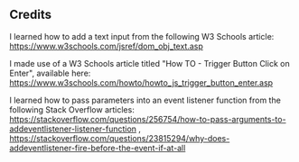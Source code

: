 ## Credits
I learned how to add a text input from the following W3 Schools article: https://www.w3schools.com/jsref/dom_obj_text.asp

I made use of a W3 Schools article titled "How TO - Trigger Button Click on Enter", available here: https://www.w3schools.com/howto/howto_js_trigger_button_enter.asp

I learned how to pass parameters into an event listener function from the following Stack Overflow articles: https://stackoverflow.com/questions/256754/how-to-pass-arguments-to-addeventlistener-listener-function , https://stackoverflow.com/questions/23815294/why-does-addeventlistener-fire-before-the-event-if-at-all 
